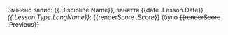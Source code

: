 Змінено запис: {{.Discipline.Name}}, заняття {{date .Lesson.Date}} _{{.Lesson.Type.LongName}}_: {{renderScore .Score}} (було ~~{{renderScore .Previous}}~~